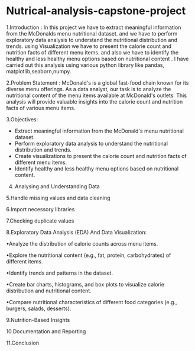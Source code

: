 # Nutrical-analysis-capstone-project
1.Introduction :
In this project we have to extract meaningful information from the McDonalds menu nutritional dataset. and we have to perform exploratory data analysis to understand the nutritional distribution and trends. using Visualization we have to present the calorie count and nutrition facts of different menu items. and also we have to identify the healthy and less healthy menu options based on nutritional content . I have carried out this analysis using various python library like pandas, matplotlib,seaborn,numpy.

2.Problem Statement :
McDonald's is a global fast-food chain known for its diverse menu offerings. As a data analyst, our task is to analyze the nutritional content of the menu items available at McDonald's outlets. This analysis will provide valuable insights into the calorie count and nutrition facts of various menu items.

3.Objectives:

  - Extract meaningful information from the McDonald's menu nutritional dataset. 
  - Perform exploratory data analysis to understand the nutritional distribution and trends.
  - Create visualizations to present the calorie count and nutrition facts of different menu items.
  - Identify healthy and less healthy menu options based on nutritional content.

4. Analysing and Understanding Data

5.Handle missing values and data cleaning

6.Import necessory libraries

7.Checking duplicate values

8.Exploratory Data Analysis (EDA) And Data Visualization:

  •Analyze the distribution of calorie counts across menu items.
  
  •Explore the nutritional content (e.g., fat, protein, carbohydrates) of different items.
  
  •Identify trends and patterns in the dataset.
  
  •Create bar charts, histograms, and box plots to visualize calorie distribution and nutritional content.
  
  •Compare nutritional characteristics of different food categories (e.g., burgers, salads, desserts).
  
9.Nutrition-Based Insights

10.Documentation and Reporting

11.Conclusion
